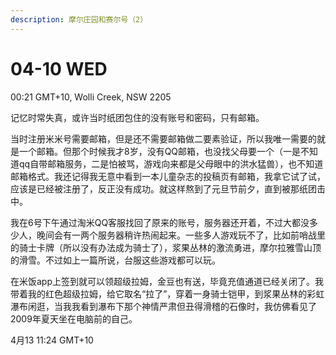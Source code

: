 ```yaml
---
description: 摩尔庄园和赛尔号（2）
---
```


# 04-10 WED

00:21 GMT+10, Wolli Creek, NSW 2205



记忆时常失真，或许当时纸团包住的没有账号和密码，只有邮箱。

当时注册米米号需要邮箱，但是还不需要邮箱做二要素验证，所以我唯一需要的就是一个邮箱。但那个时候我才8岁，没有QQ邮箱，也没找父母要一个（一是不知道qq自带邮箱服务，二是怕被骂，游戏向来都是父母眼中的洪水猛兽），也不知道邮箱格式。我还记得我无意中看到一本儿童杂志的投稿页有邮箱，我拿它试了试，应该是已经被注册了，反正没有成功。就这样熬到了元旦节前夕，直到被那纸团击中。

我在6号下午通过淘米QQ客服找回了原来的账号，服务器还开着，不过大都没多少人，晚间会有一两个服务器稍许热闹起来。一些多人游戏玩不了，比如前哨战里的骑士卡牌（所以没有办法成为骑士了），浆果丛林的激流勇进，摩尔拉雅雪山顶的滑雪。不过如上一篇所说，台服这些游戏都可以玩。

在米饭app上签到就可以领超级拉姆，金豆也有送，毕竟充值通道已经关闭了。我带着我的红色超级拉姆，给它取名“拉了”，穿着一身骑士铠甲，到浆果丛林的彩虹瀑布闲逛，当我我看到瀑布下那个神情严肃但丑得滑稽的石像时，我仿佛看见了2009年夏天坐在电脑前的自己。



4月13 11:24 GMT+10


